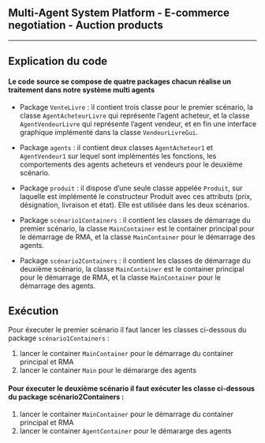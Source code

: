 ## Multi-Agent System Platform - E-commerce negotiation - Auction products
***
## Explication du code 
 #### Le code source se compose de quatre packages chacun réalise un traitement dans notre système multi agents

*	Package `VenteLivre` : ìl contient trois classe pour le premier scénario, la classe `AgentAcheteurLivre` 
    qui représente l’agent acheteur, et la classe `AgentVendeurLivre` qui représente l’agent vendeur, et en fin 
    une interface graphique implémenté dans la classe `VendeurLivreGui`.
    
*	Package `agents` : il contient deux classes `AgentAcheteur1` et `AgentVendeur1` sur lequel sont implémentés 
    les fonctions, les comportements des agents acheteurs et vendeurs pour le deuxième scénario.   
    
*	Package `produit` : il dispose d’une seule classe appelée `Produit`, sur laquelle est implémenté le constructeur
    Produit avec ces attributs (prix, désignation, livraison et état). Elle est utilisée dans les deux scénarios.
    
*	Package `scénario1Containers` : il contient les classes de démarrage du premier scénario, la classe `MainContainer` 
    est le container principal pour le démarrage de RMA, et la classe `MainContainer` pour le démarrage des agents.
    
*	Package `scénario2Containers` : il contient les classes de démarrage du deuxième scénario, la classe `MainContainer` 
    est le container principal pour le démarrage de RMA, et la classe `MainContainer` pour le démarrage des agents.
  
  
  
## Exécution   
  Pour éxecuter le premier scénario il faut lancer les classes ci-dessous du package `scénario1Containers`  :

  1. lancer le container `MainContainer` pour le démarrage du container principal et RMA
  2. lancer le container `Main` pour le démararge des agents 

  #### Pour éxecuter le deuxième scénario il faut exécuter les classe ci-dessous du package scénario2Containers :
  1. lancer le container `MainContainer` pour le démarrage du container principal et RMA
  2. lancer le container `AgentContainer` pour le démararge des agents
